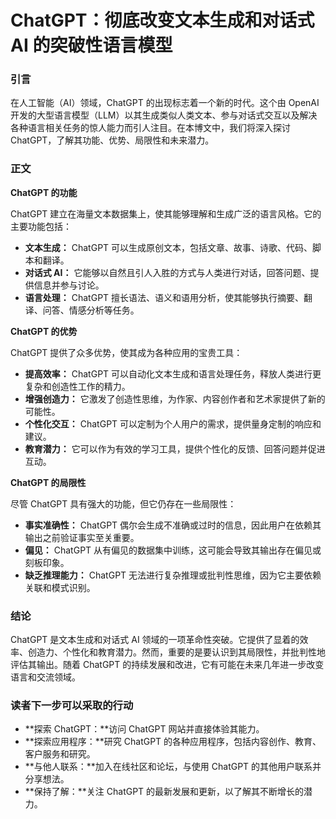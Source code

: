 # ChatGPT：彻底改变文本生成和对话式 AI 的突破性语言模型

### 引言

在人工智能（AI）领域，ChatGPT 的出现标志着一个新的时代。这个由 OpenAI 开发的大型语言模型（LLM）以其生成类似人类文本、参与对话式交互以及解决各种语言相关任务的惊人能力而引人注目。在本博文中，我们将深入探讨 ChatGPT，了解其功能、优势、局限性和未来潜力。

### 正文

**ChatGPT 的功能**

ChatGPT 建立在海量文本数据集上，使其能够理解和生成广泛的语言风格。它的主要功能包括：

* **文本生成：** ChatGPT 可以生成原创文本，包括文章、故事、诗歌、代码、脚本和翻译。
* **对话式 AI：** 它能够以自然且引人入胜的方式与人类进行对话，回答问题、提供信息并参与讨论。
* **语言处理：** ChatGPT 擅长语法、语义和语用分析，使其能够执行摘要、翻译、问答、情感分析等任务。

**ChatGPT 的优势**

ChatGPT 提供了众多优势，使其成为各种应用的宝贵工具：

* **提高效率：** ChatGPT 可以自动化文本生成和语言处理任务，释放人类进行更复杂和创造性工作的精力。
* **增强创造力：** 它激发了创造性思维，为作家、内容创作者和艺术家提供了新的可能性。
* **个性化交互：** ChatGPT 可以定制为个人用户的需求，提供量身定制的响应和建议。
* **教育潜力：** 它可以作为有效的学习工具，提供个性化的反馈、回答问题并促进互动。

**ChatGPT 的局限性**

尽管 ChatGPT 具有强大的功能，但它仍存在一些局限性：

* **事实准确性：** ChatGPT 偶尔会生成不准确或过时的信息，因此用户在依赖其输出之前验证事实至关重要。
* **偏见：** ChatGPT 从有偏见的数据集中训练，这可能会导致其输出存在偏见或刻板印象。
* **缺乏推理能力：** ChatGPT 无法进行复杂推理或批判性思维，因为它主要依赖关联和模式识别。

### 结论

ChatGPT 是文本生成和对话式 AI 领域的一项革命性突破。它提供了显着的效率、创造力、个性化和教育潜力。然而，重要的是要认识到其局限性，并批判性地评估其输出。随着 ChatGPT 的持续发展和改进，它有可能在未来几年进一步改变语言和交流领域。

### 读者下一步可以采取的行动

* **探索 ChatGPT：**访问 ChatGPT 网站并直接体验其能力。
* **探索应用程序：**研究 ChatGPT 的各种应用程序，包括内容创作、教育、客户服务和研究。
* **与他人联系：**加入在线社区和论坛，与使用 ChatGPT 的其他用户联系并分享想法。
* **保持了解：**关注 ChatGPT 的最新发展和更新，以了解其不断增长的潜力。
